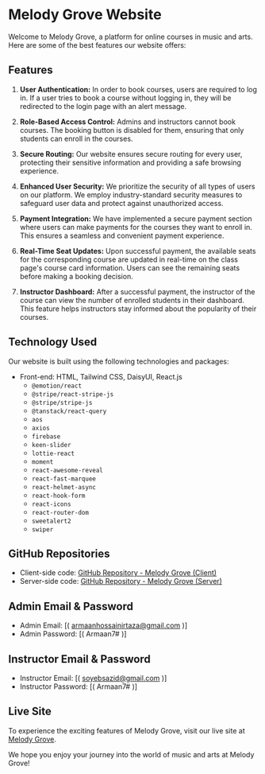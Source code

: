 # Melody Grove Website

Welcome to Melody Grove, a platform for online courses in music and arts. Here are some of the best features our website offers:

## Features

1. **User Authentication:** In order to book courses, users are required to log in. If a user tries to book a course without logging in, they will be redirected to the login page with an alert message.

2. **Role-Based Access Control:** Admins and instructors cannot book courses. The booking button is disabled for them, ensuring that only students can enroll in the courses.

3. **Secure Routing:** Our website ensures secure routing for every user, protecting their sensitive information and providing a safe browsing experience.

4. **Enhanced User Security:** We prioritize the security of all types of users on our platform. We employ industry-standard security measures to safeguard user data and protect against unauthorized access.

5. **Payment Integration:** We have implemented a secure payment section where users can make payments for the courses they want to enroll in. This ensures a seamless and convenient payment experience.

6. **Real-Time Seat Updates:** Upon successful payment, the available seats for the corresponding course are updated in real-time on the class page's course card information. Users can see the remaining seats before making a booking decision.

7. **Instructor Dashboard:** After a successful payment, the instructor of the course can view the number of enrolled students in their dashboard. This feature helps instructors stay informed about the popularity of their courses.

## Technology Used

Our website is built using the following technologies and packages:

- Front-end: HTML, Tailwind CSS, DaisyUI, React.js
  - `@emotion/react`
  - `@stripe/react-stripe-js`
  - `@stripe/stripe-js`
  - `@tanstack/react-query`
  - `aos`
  - `axios`
  - `firebase`
  - `keen-slider`
  - `lottie-react`
  - `moment`
  - `react-awesome-reveal`
  - `react-fast-marquee`
  - `react-helmet-async`
  - `react-hook-form`
  - `react-icons`
  - `react-router-dom`
  - `sweetalert2`
  - `swiper`

## GitHub Repositories

- Client-side code: [GitHub Repository - Melody Grove (Client)](https://github.com/your-username/melody-grove-client)
- Server-side code: [GitHub Repository - Melody Grove (Server)](https://github.com/your-username/melody-grove-server)

## Admin Email & Password

- Admin Email: [( armaanhossainirtaza@gmail.com )]
- Admin Password: [( Armaan7# )]

## Instructor Email & Password

- Instructor Email: [( soyebsazid@gmail.com )]
- Instructor Password: [( Armaan7# )]

## Live Site

To experience the exciting features of Melody Grove, visit our live site at [Melody Grove](https://melody-grove.web.app/).

We hope you enjoy your journey into the world of music and arts at Melody Grove!
